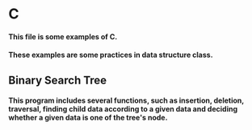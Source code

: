 # C
#### This file is some examples of C.
#### These examples are some practices in data structure class.

## Binary Search Tree
#### This program includes several functions, such as insertion, deletion, traversal, finding child data according to a given data and deciding whether a given data is one of the tree's node.


